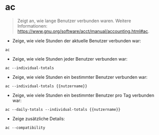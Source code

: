 # ac

> Zeigt an, wie lange Benutzer verbunden waren.
> Weitere Informationen: <https://www.gnu.org/software/acct/manual/accounting.html#ac>.

- Zeige, wie viele Stunden der aktuelle Benutzer verbunden war:

`ac`

- Zeige, wie viele Stunden jeder Benutzer verbunden war:

`ac --individual-totals`

- Zeige, wie viele Stunden ein bestimmter Benutzer verbunden war:

`ac --individual-totals {{nutzername}}`

- Zeige, wie viele Stunden ein bestimmter Benutzer pro Tag verbunden war:

`ac --daily-totals --individual-totals {{nutzername}}`

- Zeige zusätzliche Details:

`ac --compatibility`

